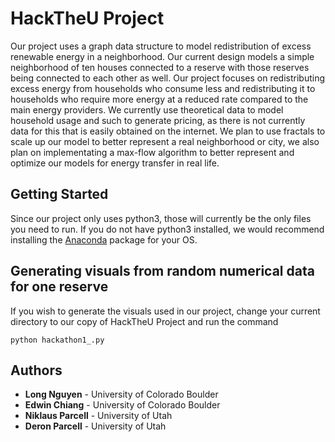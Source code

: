 # HackTheU Project

Our project uses a graph data structure to model redistribution of excess renewable energy in a neighborhood. Our current design models a simple neighborhood of ten houses connected to a reserve with those reserves being connected to each other as well. Our project focuses on redistributing excess energy from households who consume less and redistributing it to households who require more energy at a reduced rate compared to the main energy providers. We currently use theoretical data to model household usage and such to generate pricing, as there is not currently data for this that is easily obtained on the internet. We plan to use fractals to scale up our model to better represent a real neighborhood or city, we also plan on implementating a max-flow algorithm to better represent and optimize our models for energy transfer in real life.

## Getting Started

Since our project only uses python3, those will currently be the only files you need to run. If you do not have python3 installed, we would recommend installing the [Anaconda](https://www.anaconda.com/download/) package for your OS.

## Generating visuals from random numerical data for one reserve

If you wish to generate the visuals used in our project, change your current directory to our copy of HackTheU Project and run the command 

```
python hackathon1_.py
```

## Authors

* **Long Nguyen** - University of Colorado Boulder
* **Edwin Chiang** - University of Colorado Boulder
* **Niklaus Parcell** - University of Utah
* **Deron Parcell** - University of Utah 